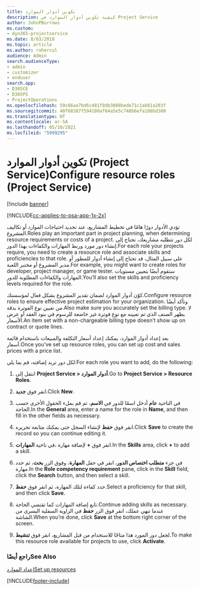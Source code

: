 ```yaml
---
title: تكوين أدوار الموارد
description: كيفية تكوين أدوار الموارد في Project Service
author: JohnPBurrows
ms.custom:
- dyn365-projectservice
ms.date: 8/03/2018
ms.topic: article
ms.author: ruhercul
audience: Admin
search.audienceType:
- admin
- customizer
- enduser
search.app:
- D365CE
- D365PS
- ProjectOperations
ms.openlocfilehash: 59c66aa7bd6c481f8db3088bede71c1ab81a203f
ms.sourcegitcommit: 40f68387f594180af64a5e5c748b6efa188bd300
ms.translationtype: HT
ms.contentlocale: ar-SA
ms.lasthandoff: 05/10/2021
ms.locfileid: "5999295"
---
```

# <a name="configure-resource-roles-project-service"></a><span data-ttu-id="08868-103">تكوين أدوار الموارد (Project Service)</span><span class="sxs-lookup"><span data-stu-id="08868-103">Configure resource roles (Project Service)</span></span>

[!include [banner](../includes/psa-now-project-operations.md)]

[!INCLUDE[cc-applies-to-psa-app-1x-2x](../includes/cc-applies-to-psa-app-1x-2x.md)]

<span data-ttu-id="08868-104">تؤدي الأدوار دورًا هامًا في تخطيط المشاريع، عند تحديد احتياجات الموارد أو تكاليف المشروع.</span><span class="sxs-lookup"><span data-stu-id="08868-104">Roles play an important part in project planning, when determining resource requirements or costs of a project.</span></span> <span data-ttu-id="08868-105">لكل دور تتطلبه مشاريعك، تحتاج إلى إنشاء دور مورد وربط المهارات والكفاءات بهذا الدور.</span><span class="sxs-lookup"><span data-stu-id="08868-105">For each role your projects require, you need to create a resource role and associate skills and proficiencies to that role.</span></span> <span data-ttu-id="08868-106">على سبيل المثال، قد تحتاج إلى إنشاء أدوار للمطور أو مدير المشروع أو مختبر اللعبة.</span><span class="sxs-lookup"><span data-stu-id="08868-106">For example, you might want to create roles for developer, project manager, or game tester.</span></span> <span data-ttu-id="08868-107">ستقوم أيضًا بتعيين مستويات المهارات والكفاءات المطلوبة للدور.</span><span class="sxs-lookup"><span data-stu-id="08868-107">You’ll also set the skills and proficiency levels required for the role.</span></span>  
  
 <span data-ttu-id="08868-108">كوّن أدوار الموارد لضمان تقدير المشروع بشكل فعال لمؤسستك.</span><span class="sxs-lookup"><span data-stu-id="08868-108">Configure resource roles to ensure effective project estimation for your organization.</span></span>  <span data-ttu-id="08868-109">وتأكد أيضًا من تعيين نوع الفوترة بدقة.</span><span class="sxs-lookup"><span data-stu-id="08868-109">Also make sure you accurately set the billing type.</span></span> <span data-ttu-id="08868-110">لا يظهر الصنف الذي تم تعيينه مع نوع فوترة غير خاضعة للرسوم في بنود العقد أو عرض الأسعار.</span><span class="sxs-lookup"><span data-stu-id="08868-110">An item set with a non-chargeable billing type doesn’t show up on contract or quote lines.</span></span>  
  
 <span data-ttu-id="08868-111">بعد إعداد أدوار الموارد، يمكنك إعداد أسعار التكلفة والمبيعات باستخدام قائمة أسعار.</span><span class="sxs-lookup"><span data-stu-id="08868-111">Once you’ve set up resource roles, you can set up cost and sales prices with a price list.</span></span>  
  
 <span data-ttu-id="08868-112">لكل دور تريد إضافته، قم بما يلي:</span><span class="sxs-lookup"><span data-stu-id="08868-112">For each role you want to add, do the following:</span></span>  
  
1.  <span data-ttu-id="08868-113">انتقل إلى **Project Service > أدوار الموارد‬**.</span><span class="sxs-lookup"><span data-stu-id="08868-113">Go to **Project Service > Resource Roles**.</span></span>  
  
2.  <span data-ttu-id="08868-114">انقر فوق **جديد**.</span><span class="sxs-lookup"><span data-stu-id="08868-114">Click **New**.</span></span>  
  
3.  <span data-ttu-id="08868-115">في الناحية **عام** أدخل اسمًا للدور في **الاسم**، ثم قم بملء الحقول الأخرى حسب الحاجة.</span><span class="sxs-lookup"><span data-stu-id="08868-115">In the **General** area, enter a name for the role in **Name**, and then fill in the other fields as necessary.</span></span>  
  
4.  <span data-ttu-id="08868-116">انقر فوق **حفظ** لإنشاء السجل حتى يمكنك متابعة تحريره.</span><span class="sxs-lookup"><span data-stu-id="08868-116">Click **Save** to create the record so you can continue editing it.</span></span>  
  
5.  <span data-ttu-id="08868-117">في ناحية **المهارات‏‎**، انقر فوق **+** لإضافة مهارة.</span><span class="sxs-lookup"><span data-stu-id="08868-117">In the **Skills** area, click **+** to add a skill.</span></span>  
  
6.  <span data-ttu-id="08868-118">في جزء **متطلب اختصاص الدور‬**، انقر في حقل **المهارة**، وفوق الزر **بحث**، ثم حدد مهارة.</span><span class="sxs-lookup"><span data-stu-id="08868-118">In the **Role competency requirement** pane, click in the **Skill** field, click the **Search** button, and then select a skill.</span></span>  
  
7.  <span data-ttu-id="08868-119">حدد كفاءة لتلك المهارة، ثم انقر فوق **حفظ**.</span><span class="sxs-lookup"><span data-stu-id="08868-119">Select a proficiency for that skill, and then click **Save**.</span></span>  
  
8.  <span data-ttu-id="08868-120">تابع إضافة المهارات كما تقتضي الحاجة.</span><span class="sxs-lookup"><span data-stu-id="08868-120">Continue adding skills as necessary.</span></span> <span data-ttu-id="08868-121">عندما تنهي عملك، انقر فوق الزر **حفظ** في الزاوية السفلية اليسرى من الشاشة.</span><span class="sxs-lookup"><span data-stu-id="08868-121">When you’re done, click **Save** at the bottom right corner of the screen.</span></span>  
  
9. <span data-ttu-id="08868-122">لجعل دور المورد هذا متاحًا للاستخدام من قبل المشاريع، انقر فوق **تنشيط**.</span><span class="sxs-lookup"><span data-stu-id="08868-122">To make this resource role available for projects to use, click **Activate**.</span></span>  
  
### <a name="see-also"></a><span data-ttu-id="08868-123">راجع أيضًا</span><span class="sxs-lookup"><span data-stu-id="08868-123">See Also</span></span>  
 [<span data-ttu-id="08868-124">إعداد الموارد</span><span class="sxs-lookup"><span data-stu-id="08868-124">Set up resources</span></span>](../psa/set-up-resources.md)


[!INCLUDE[footer-include](../includes/footer-banner.md)]